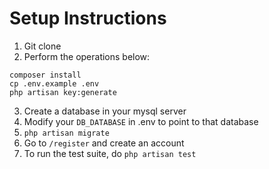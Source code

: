 # Setup Instructions

1. Git clone
2. Perform the operations below:
```
composer install
cp .env.example .env
php artisan key:generate
```
3. Create a database in your mysql server
4. Modify your `DB_DATABASE` in .env to point to that database
5. `php artisan migrate`
6. Go to `/register` and create an account
7. To run the test suite, do `php artisan test`